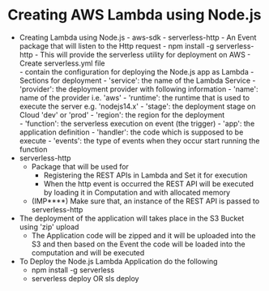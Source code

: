 # Creating AWS Lambda using Node.js
- Creating Lambda using Node.js
        - aws-sdk
        - serverless-http
            - An Event package that will listen to the Http request
            - npm install -g serverless-http
                - This will provide the serverless utility for deployment on AWS
        - Create serverless.yml file     
            - contain the configuration for deploying the Node.js app as Lambda
                - Sections for deployment 
                    - 'service': the name of the Lambda Service
                    - 'provider': the deployment provider with following information
                        - 'name': name of the provider i.e. 'aws'
                        - 'runtime': the runtime that is used to execute the server e.g. 'nodejs14.x'
                        - 'stage': the deployment stage on Cloud 'dev' or 'prod'
                        - 'region': the region for the deployment           
                    - 'function': the serverless execution on event (the trigger)
                        - 'app': the application definition
                                - 'handler': the code which is supposed to be execute
                                - 'events': the type of events when they occur start running the function  
- serverless-http
    - Package that will be used for
        - Registering the REST APIs in Lambda and Set it for execution
        - When the http event is occurred the REST API will be executed by loading it in Computation and with allocated memory
    - (IMP****) Make sure that, an instance of the REST API is passed to serverless-http  
- The deployment of the application will takes place in the S3 Bucket using 'zip' upload
    - The Application code will be zipped and it will be uploaded into the S3 and then based on the Event the code will be loaded into the computation and will be executed     
- To Deploy the Node.js Lambda Application do the following
    - npm install -g serverless
    - serverless deploy OR sls deploy    
